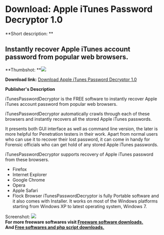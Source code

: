 # Download: Apple iTunes Password Decryptor 1.0

**Short description: **

## Instantly recover Apple iTunes account password from popular web browsers.

  
**Thumbshot: **![](http://www.freewarefiles.com/screenshot/itunespassworddecryptor_md.jpg)   
  
**Download link:** [Download Apple iTunes Password Decryptor 1.0](http://freesoftwares.boysofts.com/Apple-iTunes-Password-Decryptor_program_63954.html)  
  

**Publisher's Description**  
  

iTunesPasswordDecryptor is the FREE software to instantly recover Apple iTunes
account password from popular web browsers.

iTunesPasswordDecryptor automatically crawls through each of these browsers
and instantly recovers all the stored Apple iTunes passwords.

It presents both GUI interface as well as command line version, the later is
more helpful for Penetration testers in their work. Apart from normal users
who can use it to recover their lost password, it can come in handy for
Forensic officials who can get hold of any stored Apple iTunes passwords.

iTunesPasswordDecryptor supports recovery of Apple iTunes password from these
browsers.

  * Firefox 
  * Internet Explorer 
  * Google Chrome 
  * Opera 
  * Apple Safari 
  * Flock Browser 
iTunesPasswordDecryptor is fully Portable software and it also comes with
Installer. It works on most of the Windows platforms starting from Windows XP
to latest operating system, Windows 7.

  
  
Screenshot:
![](http://www.freewarefiles.com/screenshot/itunespassworddecryptor.jpg)  
**For more freeware softwares visit [Freeware software downloads.](http://freesoftwares.boysofts.com/)**   
**And [Free softwares and php script downloads.](http://www.boysofts.com/)**

